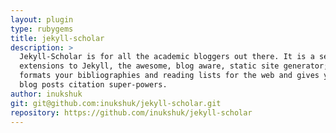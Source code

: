 ```yaml
---
layout: plugin
type: rubygems
title: jekyll-scholar
description: >
  Jekyll-Scholar is for all the academic bloggers out there. It is a set of
  extensions to Jekyll, the awesome, blog aware, static site generator; it
  formats your bibliographies and reading lists for the web and gives your
  blog posts citation super-powers.
author: inukshuk
git: git@github.com:inukshuk/jekyll-scholar.git
repository: https://github.com/inukshuk/jekyll-scholar
---
```

